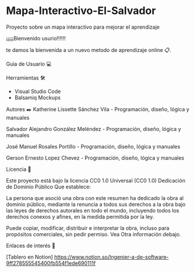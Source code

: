 # Mapa-Interactivo-El-Salvador
Proyecto sobre un mapa interactivo para mejorar el aprendizaje 




¡¡¡¡¡Bienvenido usurio!!!!!!

te damos la bienvenida a un nuevo metodo de aprendizaje online 📋.


Guia de Usuario 💻





Herramientas 🛠️

- Visual Studio Code
- Balsamiq Mockups


Autores ✒️
Katherine Lissette Sánchez Vila - Programación, diseño, lógica y manuales

Salvador Alejandro González Meléndez - Programación, diseño, lógica y manuales

José Manuel Rosales Portillo - Programación, diseño, lógica y manuales

Gerson Ernesto Lopez Chevez - Programación, diseño, lógica y manuales



Licencia 📄

Este proyecto está bajo la licencia CC0 1.0 Universal (CC0 1.0) Dedicación de Dominio Público
Que establece:

La persona que asoció una obra con este resumen ha dedicado la obra al dominio público, mediante la renuncia a todos 
sus derechos 
a la obra bajo las leyes de derechos autorales en todo el mundo, 
incluyendo todos los derechos conexos y afines, en la medida permitida por la ley.

Puede copiar, modificar, distribuir e interpretar la obra, incluso para propósitos comerciales, 
sin pedir permiso. Vea Otra información debajo.



Enlaces de interés 👀

[Tablero en Notion] https://www.notion.so/Ingenier-a-de-software-9ff278555545400fb554f1ede690111f